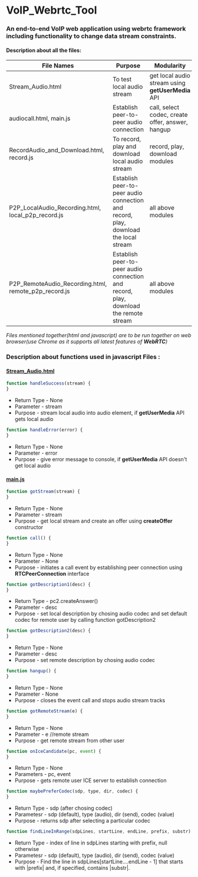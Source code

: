 # VoIP_Webrtc_Tool
### An end-to-end VoIP web application using webrtc framework including functionality to change data stream constraints.


#### Description about all the files:
File Names | Purpose | Modularity
---------------- | ------------- | --------------- 
Stream_Audio.html | To test local audio stream | get local audio stream using **getUserMedia** API
audiocall.html, main.js| Establish peer-to-peer audio connection | call, select codec, create offer, answer, hangup
RecordAudio_and_Download.html, record.js | To record, play and download local audio stream | record, play, download modules
P2P_LocalAudio_Recording.html, local_p2p_record.js | Establish peer-to-peer audio connection and record, play, download the local stream | all above modules
P2P_RemoteAudio_Recording.html, remote_p2p_record.js | Establish peer-to-peer audio connection and record, play, download the remote stream | all above modules

*Files mentioned together(html and javascript) are to be run together on web browser(use Chrome as it supports all latest features of **WebRTC**)*

### Description about functions used in javascript Files :
#### [Stream_Audio.html](https://github.com/SRIDOutsideProjects/VoIP_Webrtc_Tool/blob/Code/Stream_Audio.html)

```javascript
function handleSuccess(stream) {
}
```
* Return Type - None
* Parameter - stream 
* Purpose - stream local audio into audio element, if **getUserMedia** API gets local audio 


```javascript
function handleError(error) {
}
```
* Return Type - None
* Parameter - error 
* Purpose - give error message to console, if **getUserMedia** API doesn't get local audio 

#### [main.js](https://github.com/SRIDOutsideProjects/VoIP_Webrtc_Tool/blob/Code/main.js)

```javascript
function gotStream(stream) {
}
```
* Return Type - None
* Parameter - stream 
* Purpose - get local stream and create an offer using **createOffer** constructor

```javascript
function call() {
}
```
* Return Type - None
* Parameter - None 
* Purpose - initiates a call event by establishing peer connection using **RTCPeerConnection** interface

```javascript
function gotDescription1(desc) {
}
```
* Return Type - pc2.createAnswer()
* Parameter - desc
* Purpose - set local description by chosing audio codec and set default codec for remote user by calling function gotDescription2

```javascript
function gotDescription2(desc) {
}
```
* Return Type - None
* Parameter - desc
* Purpose - set remote description by chosing audio codec 

```javascript
function hangup() {
}
```
* Return Type - None
* Parameter - None 
* Purpose - closes the event call and stops audio stream tracks

```javascript
function gotRemoteStream(e) {
}
```
* Return Type - None
* Parameter - e   //remote stream 
* Purpose - get remote stream from other user

```javascript
function onIceCandidate(pc, event) {
}
```
* Return Type - None
* Parameters - pc, event
* Purpose - gets remote user ICE server to establish connection


```javascript
function maybePreferCodec(sdp, type, dir, codec) {
}
```
* Return Type - sdp (after chosing codec)
* Parametesr - sdp (default), type (audio), dir (send), codec (value)
* Purpose - returns sdp after selecting a particular codec

```javascript
function findLineInRange(sdpLines, startLine, endLine, prefix, substr) {
```
* Return Type - index of line in sdpLines starting with prefix, null otherwise
* Parametesr - sdp (default), type (audio), dir (send), codec (value)
* Purpose - Find the line in sdpLines[startLine....endLine - 1] that starts with |prefix| and, if specified, contains |substr|.



